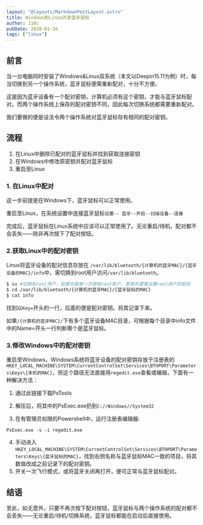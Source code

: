 ```yaml
---
layout: "@layouts/MarkdownPostLayout.astro"
title: Windows和Linux共享蓝牙鼠标
author: J10c
pubDate: 2020-01-16
tags: ["linux"]
---
```


## 前言

当一台电脑同时安装了Windows&Linux双系统（本文以Deepin15.11为例）时，每当切换到另一个操作系统，蓝牙鼠标便需重新配对，十分不方便。

这是因为蓝牙设备有一个配对密钥，计算机必须有这个密钥，才能与蓝牙鼠标配对。而两个操作系统上保存的配对密钥不同，因此每次切换系统都需要重新配对。

我们要做的便是设法令两个操作系统对蓝牙鼠标存有相同的配对密钥。

## 流程

1.  在Linux中删除已配对的蓝牙鼠标并找到获取连接密钥
2.  在Windows中修改原密钥并配对蓝牙鼠标
3.  重启至Linux

### 1. 在Linux中配对

这一步前提是在Windows下，蓝牙鼠标可以正常使用。

重启至Linux，在系统设置中连接蓝牙鼠标`设置-- 蓝牙--开启--扫描设备--连接`

完成后，蓝牙鼠标在Linux系统中应该可以正常使用了。无论重启/待机，配对都不会丢失——除非再次按下了配对按钮。

### 2.获取Linux中的配对密钥

Linux将蓝牙设备的配对信息存放在 `/var/lib/bluetooth/{计算机的蓝牙MAC}/{蓝牙设备的MAC}/info`中，需切换到root用户访问`/var/lib/bluetooth`。

```sh
$ su #切换到root用户，如果你是第一次使用root账户，那首先要重设置root用户的密码
$ cd /var/lib/bluetooth/{计算机的蓝牙MAC}/{蓝牙鼠标的MAC}
$ cat info
```

找到以`Key=`开头的一行，后面的便是配对密钥。将其记录下来。

如果`/{计算机的蓝牙MAC}/`下有多个蓝牙设备MAC目录，可根据每个目录中info文件中的Name=开头一行判断哪个是蓝牙鼠标。

### 3.修改Windows中的配对密钥

重启至Windows，Windows系统将蓝牙设备的配对密钥存放于注册表的`HKEY_LOCAL_MACHINE\SYSTEM\CurrentControlSet\Services\BTHPORT\Parameters\Keys\{本机的MAC}`，但这个路径无法直接用`regedit.exe`查看或编辑，下面有一种解决方法：

1.  通过此链接下载PsTools
    
2.  解压后，将其中的PsExec.exe扔到`C://Windows//System32`
    
3.  在有管理员权限的Powershell中，运行注册表编辑器:

```fallback
PsExec.exe -s -i regedit.exe
```

4.  手动进入`HKEY_LOCAL_MACHINE\SYSTEM\CurrentControlSet\Services\BTHPORT\Parameters\Keys\{蓝牙鼠标的MAC}`，找到右侧名称与蓝牙鼠标MAC一致的项目，将其数值改成之前记录下的配对密钥。
5.  开关一次飞行模式，或将蓝牙关闭再打开，便可正常与蓝牙鼠标配对。

## 结语

至此，如无意外，只要不再次按下配对按钮，蓝牙鼠标与两个操作系统的配对都不会丢失——无论重启/待机/切换系统，蓝牙鼠标都能在启动后直接使用。
